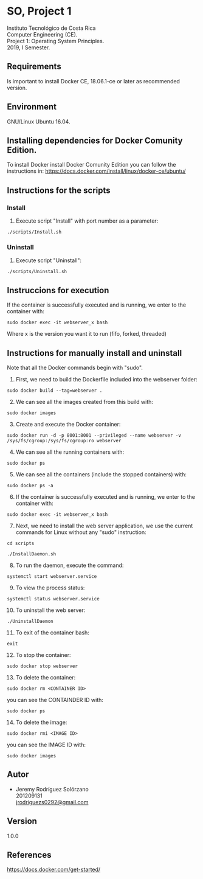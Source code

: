 # SO, Project 1
Instituto Tecnológico de Costa Rica  
Computer Engineering (CE).  
Project 1: Operating System Principles.  
2019, I Semester.  

## Requirements
Is important to install Docker CE, 18.06.1-ce or later as recommended version.  

## Environment
GNU/Linux Ubuntu 16.04.

## Installing dependencies for Docker Comunity Edition.

To install Docker install Docker Comunity Edition you can follow the instructions in: https://docs.docker.com/install/linux/docker-ce/ubuntu/

## Instructions for the scripts
### Install
1. Execute script "Install" with port number as a parameter:
```
./scripts/Install.sh
```
### Uninstall
1. Execute script "Uninstall":
```
./scripts/Uninstall.sh
```
##  Instruccions for execution
If the container is successfully executed and is running, we enter to the container with:
```
sudo docker exec -it webserver_x bash
```
Where x is the version you want it to run (fifo, forked, threaded)

## Instructions for manually install and uninstall
Note that all the Docker commands begin with "sudo".  

1. First, we need to build the Dockerfile included into the webserver folder:
```
sudo docker build --tag=webserver .
```
2. We can see all the images created from this build with:
```
sudo docker images
```
3. Create and execute the Docker container:
```
sudo docker run -d -p 8001:8001 --privileged --name webserver -v /sys/fs/cgroup:/sys/fs/cgroup:ro webserver
```
4. We can see all the running containers with:
```
sudo docker ps
```
5. We can see all the containers (include the stopped containers) with:
```
sudo docker ps -a
```
6. If the container is successfully executed and is running, we enter to the container with:
```
sudo docker exec -it webserver_x bash
```
7. Next, we need to install the web server application, we use the current commands for Linux without any "sudo" instruction:
```
cd scripts
```
```
./InstallDaemon.sh
```
8. To run the daemon, execute the command:
```
systemctl start webserver.service
```
9. To view the process status:
```
systemctl status webserver.service
```
10. To uninstall the web server:
```
./UninstallDaemon
```
11. To exit of the container bash:
```
exit
```
12. To stop the container:
```
sudo docker stop webserver
```
13. To delete the container:
```
sudo docker rm <CONTAINER ID>
```
you can see the CONTAINDER ID with:
```
sudo docker ps
```
14. To delete the image:
```
sudo docker rmi <IMAGE ID>
```
you can see the IMAGE ID with:
```
sudo docker images
```

## Autor
* Jeremy Rodríguez Solórzano  
201209131  
jrodriguezs0292@gmail.com

## Version
1.0.0

## References
https://docs.docker.com/get-started/
